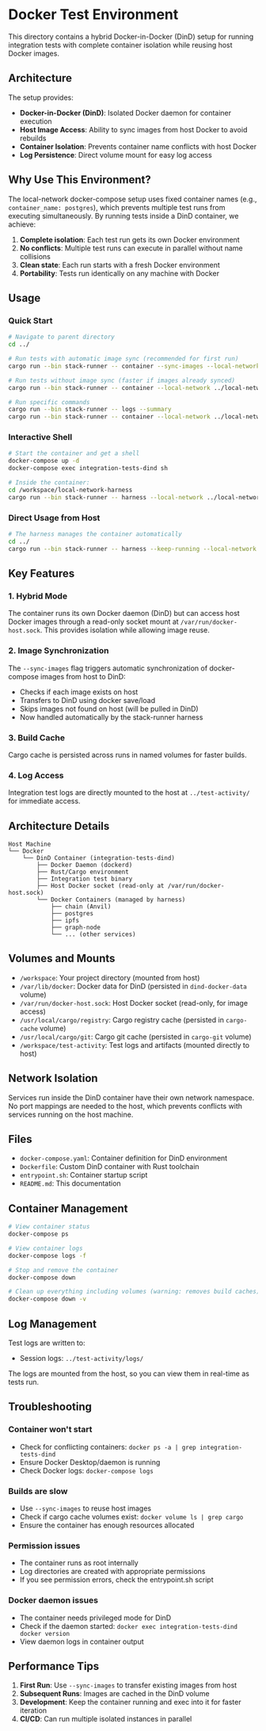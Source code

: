 # Docker Test Environment

This directory contains a hybrid Docker-in-Docker (DinD) setup for running integration tests with complete container isolation while reusing host Docker images.

## Architecture

The setup provides:
- **Docker-in-Docker (DinD)**: Isolated Docker daemon for container execution
- **Host Image Access**: Ability to sync images from host Docker to avoid rebuilds
- **Container Isolation**: Prevents container name conflicts with host Docker
- **Log Persistence**: Direct volume mount for easy log access

## Why Use This Environment?

The local-network docker-compose setup uses fixed container names (e.g., `container_name: postgres`), which prevents multiple test runs from executing simultaneously. By running tests inside a DinD container, we achieve:

1. **Complete isolation**: Each test run gets its own Docker environment
2. **No conflicts**: Multiple test runs can execute in parallel without name collisions
3. **Clean state**: Each run starts with a fresh Docker environment
4. **Portability**: Tests run identically on any machine with Docker

## Usage

### Quick Start

```bash
# Navigate to parent directory
cd ../

# Run tests with automatic image sync (recommended for first run)
cargo run --bin stack-runner -- container --sync-images --local-network ../local-network

# Run tests without image sync (faster if images already synced)
cargo run --bin stack-runner -- container --local-network ../local-network

# Run specific commands
cargo run --bin stack-runner -- logs --summary
cargo run --bin stack-runner -- container --local-network ../local-network all
```

### Interactive Shell

```bash
# Start the container and get a shell
docker-compose up -d
docker-compose exec integration-tests-dind sh

# Inside the container:
cd /workspace/local-network-harness
cargo run --bin stack-runner -- harness --local-network ../local-network
```

### Direct Usage from Host

```bash
# The harness manages the container automatically
cd ../
cargo run --bin stack-runner -- harness --keep-running --local-network ../local-network
```

## Key Features

### 1. Hybrid Mode
The container runs its own Docker daemon (DinD) but can access host Docker images through a read-only socket mount at `/var/run/docker-host.sock`. This provides isolation while allowing image reuse.

### 2. Image Synchronization
The `--sync-images` flag triggers automatic synchronization of docker-compose images from host to DinD:
- Checks if each image exists on host
- Transfers to DinD using docker save/load
- Skips images not found on host (will be pulled in DinD)
- Now handled automatically by the stack-runner harness

### 3. Build Cache
Cargo cache is persisted across runs in named volumes for faster builds.

### 4. Log Access
Integration test logs are directly mounted to the host at `../test-activity/` for immediate access.

## Architecture Details

```
Host Machine
└── Docker
    └── DinD Container (integration-tests-dind)
        ├── Docker Daemon (dockerd)
        ├── Rust/Cargo environment
        ├── Integration test binary
        ├── Host Docker socket (read-only at /var/run/docker-host.sock)
        └── Docker Containers (managed by harness)
            ├── chain (Anvil)
            ├── postgres
            ├── ipfs
            ├── graph-node
            └── ... (other services)
```

## Volumes and Mounts

- `/workspace`: Your project directory (mounted from host)
- `/var/lib/docker`: Docker data for DinD (persisted in `dind-docker-data` volume)
- `/var/run/docker-host.sock`: Host Docker socket (read-only, for image access)
- `/usr/local/cargo/registry`: Cargo registry cache (persisted in `cargo-cache` volume)
- `/usr/local/cargo/git`: Cargo git cache (persisted in `cargo-git` volume)
- `/workspace/test-activity`: Test logs and artifacts (mounted directly to host)

## Network Isolation

Services run inside the DinD container have their own network namespace. No port mappings are needed to the host, which prevents conflicts with services running on the host machine.

## Files

- `docker-compose.yaml`: Container definition for DinD environment
- `Dockerfile`: Custom DinD container with Rust toolchain
- `entrypoint.sh`: Container startup script
- `README.md`: This documentation

## Container Management

```bash
# View container status
docker-compose ps

# View container logs
docker-compose logs -f

# Stop and remove the container
docker-compose down

# Clean up everything including volumes (warning: removes build caches)
docker-compose down -v
```

## Log Management

Test logs are written to:
- Session logs: `../test-activity/logs/`

The logs are mounted from the host, so you can view them in real-time as tests run.

## Troubleshooting

### Container won't start
- Check for conflicting containers: `docker ps -a | grep integration-tests-dind`
- Ensure Docker Desktop/daemon is running
- Check Docker logs: `docker-compose logs`

### Builds are slow
- Use `--sync-images` to reuse host images
- Check if cargo cache volumes exist: `docker volume ls | grep cargo`
- Ensure the container has enough resources allocated

### Permission issues
- The container runs as root internally
- Log directories are created with appropriate permissions
- If you see permission errors, check the entrypoint.sh script

### Docker daemon issues
- The container needs privileged mode for DinD
- Check if the daemon started: `docker exec integration-tests-dind docker version`
- View daemon logs in container output

## Performance Tips

1. **First Run**: Use `--sync-images` to transfer existing images from host
2. **Subsequent Runs**: Images are cached in the DinD volume
3. **Development**: Keep the container running and exec into it for faster iteration
4. **CI/CD**: Can run multiple isolated instances in parallel